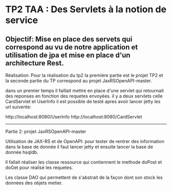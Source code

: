 TP2 TAA : Des Servlets à la notion de service
=============================================

Objectif:
Mise en place des servets qui correspond au vu de notre application et utilisation de jpa et mise en place d'un architecture Rest.
-------------------------------------
Réalisation:
Pour la réalisation du tp2 la première partie est le projet TP2 et la seconde partie du TP correspond au projet JaxRSOpenAPI-master.

dans un premier temps il faillait mettre en place d'une servlet qui retournait des reponses en fonction des requetes envoyées.
il y a deux servlets celle CardServlet et UserInfo il est possible de testé apres avoir lancer jetty les url suivente:


http://localhost:8080/UserInfo
http://localhost:8080/CardServlet

----------------------------------------

Partie 2: projet JaxRSOpenAPI-master 

Utilisation de JAX-RS et de OpenAPI:
pour tester de rentrer des information dans la base de donnée il faut lancer jetty et ensuite lancer la base de donnée hsqldb.

Il fallait réaliser les classe ressource qui contiennent le methode doPost et doGet pour réalisé les requetes.

Les classe DAO qui permettent de s'abstrait de la façon dont son stock les données des objets metier.  
